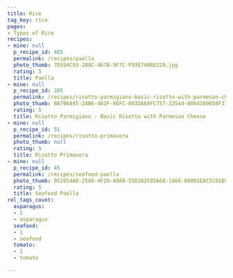 ```yaml
---
title: Rice
tag_key: rice
pages:
- Types of Rice
recipes:
- mine: null
  p_recipe_id: 405
  permalink: /recipes/paella
  photo_thumb: 7D594C93-288C-467B-9F7C-F93E7408E229.jpg
  rating: 5
  title: Paella
- mine: null
  p_recipe_id: 285
  permalink: /recipes/risotto-parmigiano-basic-risotto-with-parmesan-cheese
  photo_thumb: BB706A95-2AB6-481F-86FC-803DA68FC757-22544-00043A9058F3784F.jpg
  rating: 5
  title: Risotto Parmigiano - Basic Risotto with Parmesan Cheese
- mine: null
  p_recipe_id: 51
  permalink: /recipes/risotto-primavera
  photo_thumb: null
  rating: 5
  title: Risotto Primavera
- mine: null
  p_recipe_id: 45
  permalink: /recipes/seafood-paella
  photo_thumb: 952654AD-25A9-4F20-A988-55D282F85668-1866-00001E8C5C65B9AB.jpg
  rating: 5
  title: Seafood Paella
rel_tags_count:
  asparagus:
  - 1
  - asparagus
  seafood:
  - 1
  - seafood
  tomato:
  - 1
  - tomato

---
```

